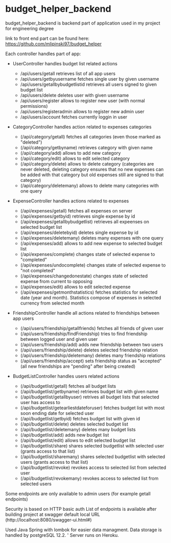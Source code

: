 # budget_helper_backend
budget_helper_backend is backend part of application used in my project for engineering degree

link to front end part can be found here: https://github.com/mlipinski97/budget_helper

Each controller handles part of app:

- UserController handles budget list related actions
  * /api/users/getall retrieves list of all app users 
  * /api/users/getbyusername fetches single user by given username
  * /api/users/getallbybudgetlistid retrieves all users signed to given budget list
  * /api/users/delete deletes user with given username
  * /api/users/register allows to register new user (with normal permissions)
  * /api/users/registeradmin allows to register new admin user
  * /api/users/account fetches currently loggin in user
  
- CategoryController handles action related to expenses categories
  * (/api/category/getall) fetches all categories (even those marked as "deleted")
  * (/api/category/getbyname) retrieves category with given name
  * (/api/category/add) allows to add new category
  * (/api/category/edit) allows to edit selected category
  * (/api/category/delete) allows to delete category (categories are never deleted, deleting category ensures that no new expenses can be added with that category but old expenses still are signed to that category)
  * (/api/category/deletemany) allows to delete many categories with one query
  
- ExpenseController handles actions related to expenses
  * (/api/expenses/getall) fetches all expenses on server
  * (/api/expenses/getbyid) retrieves single expense by id
  * (/api/expenses/getallbybudgetlist) retrieves all expeenses on selected budget list
  * (/api/expenses/deletebyid) deletes single expense by id
  * (/api/expenses/deletemany) deletes many expenses with one query
  * (/api/expenses/add) allows to add new expense to selected budget list
  * (/api/expenses/complete) changes state of selected expense to "completed"
  * (/api/expenses/undocomplete) changes state of selected expense to "not completed"
  * (/api/expenses/changedonestate) changes state of selected expense from current to opposing
  * (/api/expenses/edit) allows to edit selected expense
  * (/api/expenses/getmonthstatistics) fetches statistics for selected date (year and month). Statistics compose of expenses in selected currency from selected month
  

- FriendshipController handle all actions related to friendships between app users
  * (/api/users/friendship/getallfriends) fetches all friends of given user
  * (/api/users/friendship/findFriendship) tries to find friendship between logged user and given user
  * (/api/users/friendship/add) adds new friendship between two users
  * (/api/users/friendship/delete) deletes selected friendship relation
  * (/api/users/friendship/deletemany) deletes many friendship relations
  * (/api/users/friendship/accept) sets friendship status as "accepted" (all new friendships are "pending" after being created)
  
- BudgetListController handles users related actions
  * (/api/budgetlist/getall) fetches all budget lists
  * (/api/budgetlist/getbyname) retrieves budget list with given name
  * (/api/budgetlist/getallbyuser) retrives all budget lists that selected user has access to
  * (/api/budgetlist/getearliestdateforuser) fetches budget list with most soon ending date for selected user
  * (/api/budgetlist/getbyid) fetches budget list with given id
  * (/api/budgetlist/delete) deletes selected budget list
  * (/api/budgetlist/deletemany) deletes many budget lists
  * (/api/budgetlist/add) adds new budget list
  * (/api/budgetlist/edit) allows to edit selected budget list
  * (/api/budgetlist/share) shares selected budgetlist with selected user (grants access to that list)
  * (/api/budgetlist/sharemany) shares selected budgetlist with selected users (grants access to that list)
  * (/api/budgetlist/revoke) revokes access to selected list from selected user
  * (/api/budgetlist/revokemany) revokes access to selected list from selected users
  
 Some endpoints are only available to admin users (for example getall endpoints)
  
Security is based on HTTP basic auth
List of endpoints is available after building project at swagger default local URL (http://localhost:8080/swagger-ui.html#)

Used Java Spring with lombok for easier data managment.
Data storage is handled by postgreSQL 12.2. '
Server runs on Heroku. 
